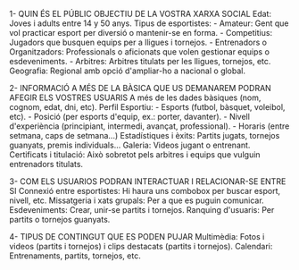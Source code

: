 1- QUIN ÉS EL PÚBLIC OBJECTIU DE LA VOSTRA XARXA SOCIAL
Edat: Joves i adults entre 14 y 50 anys.
Tipus de esportistes:
    - Amateur: Gent que vol practicar esport per diversió o mantenir-se en forma.
    - Competitius: Jugadors que busquen equips per a lligues i tornejos.
    - Entrenadors o Organitzadors: Professionals o aficionats que volen gestionar equips o esdeveniments.
    - Arbitres: Arbitres titulats per les lligues, tornejos, etc.
Geografia: Regional amb opció d'ampliar-ho a nacional o global.

2- INFORMACIÓ A MÉS DE LA BÀSICA QUE US DEMANAREM PODRAN AFEGIR ELS VOSTRES USUARIS
A més de les dades bàsiques (nom, cognom, edat, dni, etc).
Perfil Esportiu:
    - Esports (futbol, bàsquet, voleibol, etc).
    - Posició (per esports d'equip, ex.: porter, davanter).
    - Nivell d'experiència (principiant, intermedi, avançat, professional).
    - Horaris (entre setmana, caps de setmana...)
Estadístiques i èxits: Partits jugats, tornejos guanyats, premis individuals...
Galeria: Videos jugant o entrenant.
Certificats i titulació: Això sobretot pels arbitres i equips que vulguin entrenadors titulats.

3- COM ELS USUARIOS PODRAN INTERACTUAR I RELACIONAR-SE ENTRE SI
Connexió entre esportistes: Hi haura uns combobox per buscar esport, nivell, etc.
Missatgeria i xats grupals: Per a que es puguin comunicar.
Esdeveniments: Crear, unir-se partits i tornejos.
Ranquing d'usuaris: Per partits o tornejos guanyats.

4- TIPUS DE CONTINGUT QUE ES PODEN PUJAR
Multimèdia: Fotos i videos (partits i tornejos) i clips destacats (partits i tornejos).
Calendari: Entrenaments, partits, tornejos, etc.




    
    

